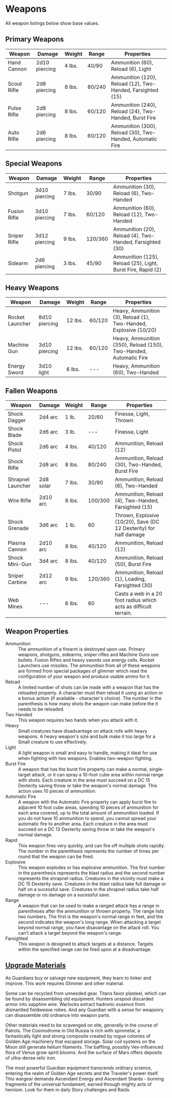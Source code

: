 # Weapons
All weapon listings below show base values.

## Primary Weapons
Weapon          | Damage        | Weight  | Range   | Properties
----------------|---------------|---------|---------|------------------------------------------------------
Hand Cannon     | 2d10 piercing | 4 lbs.  | 40/90   | Ammunition (60), Reload (6), Light
Scout Rifle     | 2d8 piercing  | 8 lbs.  | 80/240  | Ammunition (120), Reload (12), Two-Handed, Farsighted (15)
Pulse Rifle     | 2d8 piercing  | 8 lbs.  | 60/120  | Ammunition (240), Reload (24), Two-Handed, Burst Fire
Auto Rifle      | 2d6 piercing  | 8 lbs.  | 60/120  | Ammunition (300), Reload (30), Two-Handed, Automatic Fire

## Special Weapons
Weapon          | Damage        | Weight  | Range   | Properties
----------------|---------------|---------|---------|------------------------------------------------------
Shotgun         | 3d10 piercing | 7 lbs.  | 30/90   | Ammunition (30), Reload (6), Two-Handed
Fusion Rifle    | 3d10 piercing | 7 lbs.  | 60/120  | Ammunition (60), Reload (12), Two-Handed
Sniper Rifle    | 3d12 piercing | 9 lbs.  | 120/360 | Ammunition (20), Reload (4), Two-Handed, Farsighted (30)
Sidearm         | 2d6 piercing  | 3 lbs.  | 45/90   | Ammunition (125), Reload (25), Light, Burst Fire, Rapid (2)

## Heavy Weapons
Weapon          | Damage        | Weight  | Range   | Properties
----------------|---------------|---------|---------|------------------------------------------------------
Rocket Launcher | 8d10 piercing | 12 lbs. | 60/120  | Heavy, Ammunition (3), Reload (1), Two-Handed, Explosive (10/20)
Machine Gun     | 3d10 piercing | 12 lbs. | 60/120  | Heavy, Ammunition (350), Reload (150), Two-Handed, Automatic Fire
Energy Sword    | 3d10 light    | 6 lbs.  | ---     | Heavy, Ammunition (60), Two-Handed

## Fallen Weapons
Weapon            | Damage    | Weight  | Range   | Properties
------------------|-----------|---------|---------|------------------------------------
Shock Dagger      | 2d4 arc   | 1 lb.   | 20/60   | Finesse, Light, Thrown
Shock Blade       | 2d6 arc   | 3 lb.   |  ---    | Finesse, Light
Shock Pistol      | 2d6 arc   | 4 lbs.  | 40/120  | Ammunition, Reload (12)
Shock Rifle       | 2d8 arc   | 8 lbs.  | 80/240  | Ammunition, Reload (30), Two-Handed, Burst Fire
Shrapnel Launcher | 2d8 solar | 7 lbs.  | 30/90   | Ammunition, Reload (6), Two-Handed
Wire Rifle        | 2d10 arc  | 8 lbs.  | 100/300 | Ammunition, Reload (4), Two-Handed, Farsighted (15)
Shock Grenade     | 3d6 arc   | 1 lb.   | 60      | Thrown, Explosive (10/20), Save (DC 12 Dexterity) for half damage
Plasma Cannon     | 2d10 arc  | 8 lbs.  | 40/120  | Ammunition, Reload (12)
Shock Mini-Gun    | 3d4 arc   | 8 lbs.  | 40/120  | Ammunition, Reload (50), Burst Fire
Sniper Carbine    | 2d12 arc  | 9 lbs.  | 120/360 | Ammunition, Reload (1), Loading, Farsighted (30)
Web Mines         | ---       | 6 lbs.  | 60      | Casts a web in a 20 foot radius which acts as difficult terrain.

## Weapon Properties
<dl>
<dt>Ammunition</dt>
<dd>The ammunition of a firearm is destroyed upon use.  Primary weapons, shotguns, sidearms, sniper rifles and Machine Guns use bullets.  Fusion Rifles and heavy swords use energy cells.  Rocket Launchers use missiles.  The ammunition from all of these weapons are formed from special packages of glimmer which read the configuration of your weapon and produce usable ammo for it.</dd>
<dt>Reload</dt>
<dd>A limited number of shots can be made with a weapon that has the reloaded property.  A character must then reload it using an action or a bonus action (if available - character's choice).  The number in the parenthesis is how many shots the weapon can make before the it needs to be reloaded.</dd>
<dt>Two Handed</dt>
<dd>This weapon requires two hands when you attack with it.</dd>
<dt>Heavy</dt>
<dd>Small creatures have disadvantage on attack rolls with heavy weapons.  A heavy weapon's size and bulk make it too large for a Small creature to use effectively.</dd>
<dt>Light</dt>
<dd>A light weapon is small and easy to handle, making it ideal for use when fighting with two weapons.  Enables two-weapon fighting.</dd>
<dt>Burst Fire</dt>
<dd>A weapon that has the burst fire property can make a normal, single-target attack, or it can spray a 10-foot cube area within normal range with shots.  Each creature in the area must succeed on a DC 15 Dexterity saving throw or take the weapon's normal damage.  This action uses 10 pieces of ammunition.</dd>
<dt>Automatic Fire</dt>
<dd>A weapon with the Automatic Fire property can apply burst fire to adjacent 10 foot cube areas, spending 10 pieces of ammunition for each area covered, up to the total amount of ammunition loaded.  If you do not have 10 ammunition to spend, you cannot spread your automatic fire to another area.  Each creature in the area must succeed on a DC 13 Dexterity saving throw or take the weapon's normal damage.</dd>
<dt>Rapid</dt>
<dd>This weapon fires very quickly, and can fire off multiple shots rapidly.  The number in the parenthesis represents the number of times per round that the weapon can be fired.</dd>
<dt>Explosive</dt>
<dd>This weapon explodes or has explosive ammunition.  The first number in the parenthesis represents the blast radius and the second number represents the shrapnel radius.  Creatures in the vicinity must make a DC 15 Dexterity save.  Creatures in the blast radius take full damage or half on a sucessful save.  Creatures in the shrapnel radius take half damage or no damage on a sucessful save.</dd>
<dt>Range</dt>
<dd>A weapon that can be used to make a ranged attack has a range in parentheses after the ammunition or thrown property.  The range lists two numbers.  The first is the weapon's normal range in feet, and the second indicates the weapon's long range.  When attacking a target beyond normal range, you have disavantage on the attack roll.  You can't attack a target beyond the weapon's range.</dd>
<dt>Farsighted</dt>
<dd>This weapon is designed to attack targets at a distance.  Targets within the specified range can be fired upon at a disadvantage.</dd>
</dl>

## [Upgrade Materials](http://destiny-grimoire.info/#Card-109020)
As Guardians buy or salvage new equipment, they learn to tinker and improve. This work requires Glimmer and other material.

Some can be recycled from unneeded gear. Titans favor plasteel, which can be found by disassembling old equipment. Hunters unspool discarded armor into sapphire wire. Warlocks extract hadronic essence from dismantled fieldweave robes. And any Guardian with a sense for weaponry can disassemble old ordnance into weapon parts.

Other materials need to be scavenged on site, generally in the course of Patrols. The Cosmodrome in Old Russia is rich with spinmetal, a fantastically light and strong composite created by rogue colonies of Golden Age machinery that escaped storage. Solar coil systems on the Moon still generate helium filaments. The baffling, possibly Vex-influenced flora of Venus grow spirit blooms. And the surface of Mars offers deposits of ultra-dense relic iron.

The most powerful Guardian equipment transcends ordinary science, entering the realm of Golden Age secrets and the Traveler's power itself. This wargear demands Ascendant Energy and Ascendant Shards - burning fragments of the universal fundament, earned through mighty acts of heroism.
Look for them in daily Story challenges and Raids.

